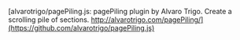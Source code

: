 
[alvarotrigo/pagePiling.js: pagePiling plugin by Alvaro Trigo. Create a scrolling pile of sections. http://alvarotrigo.com/pagePiling/](https://github.com/alvarotrigo/pagePiling.js)
